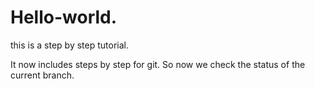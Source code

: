 # Hello-world.

this is a step by step tutorial.

It now includes steps by step for git.
So now we check the status of the current branch.
